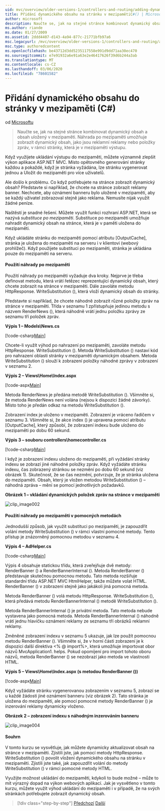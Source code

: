 ```yaml
---
uid: mvc/overview/older-versions-1/controllers-and-routing/adding-dynamic-content-to-a-cached-page-cs
title: Přidání dynamického obsahu na stránku v mezipamětiC#() | Microsoft Docs
author: microsoft
description: Naučte se, jak na stejné stránce kombinovat dynamický obsah a obsah uložený v mezipaměti. Náhrada po mezipaměti umožňuje zobrazit dynamický obsah, jako je například oznámení banneru o...
ms.author: riande
ms.date: 01/27/2009
ms.assetid: 2ddd4407-d143-4a94-877c-21771bfb97a6
msc.legacyurl: /mvc/overview/older-versions-1/controllers-and-routing/adding-dynamic-content-to-a-cached-page-cs
msc.type: authoredcontent
ms.openlocfilehash: be43712d3dd5235117558e991d9dd71aa30ec470
ms.sourcegitcommit: e7e91932a6e91a63e2e46417626f39d6b244a3ab
ms.translationtype: MT
ms.contentlocale: cs-CZ
ms.lasthandoff: 03/06/2020
ms.locfileid: "78601582"
---
```

# <a name="adding-dynamic-content-to-a-cached-page-c"></a>Přidání dynamického obsahu do stránky v mezipaměti (C#)

od [Microsoftu](https://github.com/microsoft)

> Naučte se, jak na stejné stránce kombinovat dynamický obsah a obsah uložený v mezipaměti. Náhrada po mezipaměti umožňuje zobrazit dynamický obsah, jako jsou reklamní reklamy nebo položky zpráv, v rámci stránky, která je v mezipaměti výstupu.

Když využijete ukládání výstupu do mezipaměti, můžete významně zlepšit výkon aplikace ASP.NET MVC. Místo opětovného generování stránky každou a pokaždé, když je stránka vyžádána, lze stránku vygenerovat jednou a Uložit do mezipaměti pro více uživatelů.

Ale došlo k problému. Co když potřebujete na stránce zobrazit dynamický obsah? Představte si například, že chcete na stránce zobrazit reklamy banner. Nechcete, aby oznámení banneru bylo uložené v mezipaměti, aby se každý uživatel zobrazoval stejně jako reklama. Nemusíte nijak využít žádné peníze.

Naštěstí je snadné řešení. Můžete využít funkci rozhraní ASP.NET, která se nazývá *substituce po mezipaměti*. Substituce po mezipaměti umožňuje nahradit dynamický obsah na stránce, která je v paměti uložena do mezipaměti.

Když ukládáte stránku do mezipaměti pomocí atributu [OutputCache], stránka je uložena do mezipaměti na serveru i v klientovi (webový prohlížeč). Když použijete substituci po mezipaměti, stránka je ukládána pouze do mezipaměti na serveru.

#### <a name="using-post-cache-substitution"></a>Použití náhrady po mezipaměti

Použití náhrady po mezipaměti vyžaduje dva kroky. Nejprve je třeba definovat metodu, která vrátí řetězec reprezentující dynamický obsah, který chcete zobrazit na stránce v mezipaměti. Dále zavoláte metodu HttpResponse. WriteSubstitution (), která vloží dynamický obsah do stránky.

Představte si například, že chcete náhodně zobrazit různé položky zpráv na stránce v mezipaměti. Třída v seznamu 1 zpřístupňuje jedinou metodu s názvem RenderNews (), která náhodně vrátí jednu položku zprávy ze seznamu tří položek zpráv.

**Výpis 1 – Models\News.cs**

[!code-csharp[Main](adding-dynamic-content-to-a-cached-page-cs/samples/sample1.cs)]

Chcete-li využít výhod po nahrazení po mezipaměti, zavoláte metodu HttpResponse. WriteSubstitution (). Metoda WriteSubstitution () nastaví kód pro nahrazení oblasti stránky v mezipaměti dynamickým obsahem. Metoda WriteSubstitution () slouží k zobrazení položky náhodné zprávy v zobrazení v seznamu 2.

**Výpis 2 – Views\Home\Index.aspx**

[!code-aspx[Main](adding-dynamic-content-to-a-cached-page-cs/samples/sample2.aspx)]

Metoda RenderNews je předána metodě WriteSubstitution (). Všimněte si, že metoda RenderNews není volána (nejsou k dispozici žádné závorky). Místo toho je předán odkaz na metodu WriteSubstitution ().

Zobrazení index je uloženo v mezipaměti. Zobrazení je vráceno řadičem v seznamu 3. Všimněte si, že akce index () je upravena pomocí atributu [OutputCache], který způsobí, že zobrazení indexu bude uloženo do mezipaměti po dobu 60 sekund.

**Výpis 3 – souboru controllers\homecontroller.cs**

[!code-csharp[Main](adding-dynamic-content-to-a-cached-page-cs/samples/sample3.cs)]

I když je zobrazení indexu uloženo do mezipaměti, při vyžádání stránky indexu se zobrazí jiné náhodné položky zpráv. Když vyžádáte stránku indexu, čas zobrazený stránkou se nezmění po dobu 60 sekund (viz obrázek 1). Skutečnost, že se čas nezmění, potvrzuje, že je stránka uložena do mezipaměti. Obsah, který je vložen metodou WriteSubstitution () – náhodná zpráva – mění se pomocí jednotlivých požadavků.

**Obrázek 1 – vkládání dynamických položek zpráv na stránce v mezipaměti**

![clip_image002](adding-dynamic-content-to-a-cached-page-cs/_static/image1.jpg)

#### <a name="using-post-cache-substitution-in-helper-methods"></a>Použití náhrady po mezipaměti v pomocných metodách

Jednodušší způsob, jak využít substituci po mezipaměti, je zapouzdřit volání metody WriteSubstitution () v rámci vlastní pomocné metody. Tento přístup je znázorněný pomocnou metodou v seznamu 4.

**Výpis 4 – AdHelper.cs**

[!code-csharp[Main](adding-dynamic-content-to-a-cached-page-cs/samples/sample4.cs)]

Výpis 4 obsahuje statickou třídu, která zveřejňuje dvě metody: RenderBanner () a RenderBannerInternal (). Metoda RenderBanner () představuje skutečnou pomocnou metodu. Tato metoda rozšiřuje standardní třídu ASP.NET MVC HtmlHelper, takže můžete volat HTML. RenderBanner () v zobrazení stejně jako jakákoli jiná pomocná metoda.

Metoda RenderBanner () volá metodu HttpResponse. WriteSubstitution (), která předává metodu RenderBannerInternal () metodě WriteSubstitution ().

Metoda RenderBannerInternal () je privátní metoda. Tato metoda nebude vystavena jako pomocná metoda. Metoda RenderBannerInternal () náhodně vrátí jednu hlavičku oznámení reklamy ze seznamu tří obrázků reklamní reklamy.

Změněné zobrazení indexu v seznamu 5 ukazuje, jak lze použít pomocnou metodu RenderBanner (). Všimněte si, že v horní části zobrazení je k dispozici další direktiva &lt;% @ import%&gt;, která umožňuje importovat obor názvů MvcApplication1. helps. Pokud opomíjení pro import tohoto oboru názvů, metoda RenderBanner () se nezobrazí jako metoda ve vlastnosti HTML.

**Výpis 5 – Views\Home\Index.aspx (s metodou RenderBanner ())**

[!code-aspx[Main](adding-dynamic-content-to-a-cached-page-cs/samples/sample5.aspx)]

Když vyžádáte stránku vygenerovanou zobrazením v seznamu 5, zobrazí se u každé žádosti jiné oznámení banneru (viz obrázek 2). Tato stránka je uložena do mezipaměti, ale pomocí pomocné metody RenderBanner () je inzerování reklamy dynamicky vloženo.

**Obrázek 2 – zobrazení indexu s náhodným inzerováním banneru**

![clip_image004](adding-dynamic-content-to-a-cached-page-cs/_static/image2.jpg)

#### <a name="summary"></a>Souhrn

V tomto kurzu se vysvětluje, jak můžete dynamicky aktualizovat obsah na stránce v mezipaměti. Zjistili jste, jak pomocí metody HttpResponse. WriteSubstitution () povolit vložení dynamického obsahu na stránku v mezipaměti. Zjistili jste také, jak zapouzdřit volání do metody WriteSubstitution () v rámci pomocné metody HTML.

Využijte možnost ukládání do mezipaměti, kdykoli to bude možné – může to mít výrazný dopad na výkon webových aplikací. Jak je vysvětleno v tomto kurzu, můžete využít výhod ukládání do mezipaměti i v případě, že na svých stránkách potřebujete zobrazit dynamický obsah.

> [!div class="step-by-step"]
> [Předchozí](improving-performance-with-output-caching-cs.md)
> [Další](creating-a-controller-cs.md)
